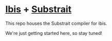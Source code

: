 # [Ibis](https://ibis-project.org) + [Substrait](https://substrait.io)

This repo houses the Substrait compiler for ibis.

We're just getting started here, so stay tuned!
